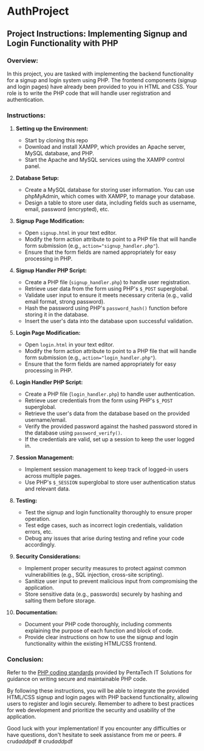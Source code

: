 # AuthProject

## Project Instructions: Implementing Signup and Login Functionality with PHP

### Overview:

In this project, you are tasked with implementing the backend functionality for a signup and login system using PHP. The frontend components (signup and login pages) have already been provided to you in HTML and CSS. Your role is to write the PHP code that will handle user registration and authentication.

### Instructions:

1. **Setting up the Environment:**
   - Start by cloning this repo
   - Download and install XAMPP, which provides an Apache server, MySQL database, and PHP.
   - Start the Apache and MySQL services using the XAMPP control panel.

2. **Database Setup:**

   - Create a MySQL database for storing user information. You can use phpMyAdmin, which comes with XAMPP, to manage your database.
   - Design a table to store user data, including fields such as username, email, password (encrypted), etc.

3. **Signup Page Modification:**

   - Open `signup.html` in your text editor.
   - Modify the form action attribute to point to a PHP file that will handle form submission (e.g., `action="signup_handler.php"`).
   - Ensure that the form fields are named appropriately for easy processing in PHP.

4. **Signup Handler PHP Script:**

   - Create a PHP file (`signup_handler.php`) to handle user registration.
   - Retrieve user data from the form using PHP's `$_POST` superglobal.
   - Validate user input to ensure it meets necessary criteria (e.g., valid email format, strong password).
   - Hash the password using PHP's `password_hash()` function before storing it in the database.
   - Insert the user's data into the database upon successful validation.

5. **Login Page Modification:**

   - Open `login.html` in your text editor.
   - Modify the form action attribute to point to a PHP file that will handle form submission (e.g., `action="login_handler.php"`).
   - Ensure that the form fields are named appropriately for easy processing in PHP.

6. **Login Handler PHP Script:**

   - Create a PHP file (`login_handler.php`) to handle user authentication.
   - Retrieve user credentials from the form using PHP's `$_POST` superglobal.
   - Retrieve the user's data from the database based on the provided username/email.
   - Verify the provided password against the hashed password stored in the database using `password_verify()`.
   - If the credentials are valid, set up a session to keep the user logged in.

7. **Session Management:**

   - Implement session management to keep track of logged-in users across multiple pages.
   - Use PHP's `$_SESSION` superglobal to store user authentication status and relevant data.

8. **Testing:**

   - Test the signup and login functionality thoroughly to ensure proper operation.
   - Test edge cases, such as incorrect login credentials, validation errors, etc.
   - Debug any issues that arise during testing and refine your code accordingly.

9. **Security Considerations:**

   - Implement proper security measures to protect against common vulnerabilities (e.g., SQL injection, cross-site scripting).
   - Sanitize user input to prevent malicious input from compromising the application.
   - Store sensitive data (e.g., passwords) securely by hashing and salting them before storage.

10. **Documentation:**
    - Document your PHP code thoroughly, including comments explaining the purpose of each function and block of code.
    - Provide clear instructions on how to use the signup and login functionality within the existing HTML/CSS frontend.

### Conclusion:

Refer to the [PHP coding standards](https://github.com/PentaTech-IT-Solutions/phpCodingStandards) provided by PentaTech IT Solutions for guidance on writing secure and maintainable PHP code.

By following these instructions, you will be able to integrate the provided HTML/CSS signup and login pages with PHP backend functionality, allowing users to register and login securely. Remember to adhere to best practices for web development and prioritize the security and usability of the application.

Good luck with your implementation! If you encounter any difficulties or have questions, don't hesitate to seek assistance from me or peers.
#   c r u d _ a d d _ p d f  
 #   c r u d _ a d d _ p d f  
 